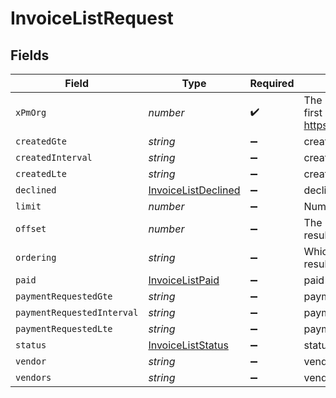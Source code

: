 # InvoiceListRequest


## Fields

| Field                                                                                                                    | Type                                                                                                                     | Required                                                                                                                 | Description                                                                                                              |
| ------------------------------------------------------------------------------------------------------------------------ | ------------------------------------------------------------------------------------------------------------------------ | ------------------------------------------------------------------------------------------------------------------------ | ------------------------------------------------------------------------------------------------------------------------ |
| `xPmOrg`                                                                                                                 | *number*                                                                                                                 | :heavy_check_mark:                                                                                                       | The management ID (MID), found in the first number of your URL when logged in:  https://app.propertymeld.com/{MID}/m/123 |
| `createdGte`                                                                                                             | *string*                                                                                                                 | :heavy_minus_sign:                                                                                                       | created__gte                                                                                                             |
| `createdInterval`                                                                                                        | *string*                                                                                                                 | :heavy_minus_sign:                                                                                                       | created__interval                                                                                                        |
| `createdLte`                                                                                                             | *string*                                                                                                                 | :heavy_minus_sign:                                                                                                       | created__lte                                                                                                             |
| `declined`                                                                                                               | [InvoiceListDeclined](../../models/operations/invoicelistdeclined.md)                                                    | :heavy_minus_sign:                                                                                                       | declined                                                                                                                 |
| `limit`                                                                                                                  | *number*                                                                                                                 | :heavy_minus_sign:                                                                                                       | Number of results to return per page.                                                                                    |
| `offset`                                                                                                                 | *number*                                                                                                                 | :heavy_minus_sign:                                                                                                       | The initial index from which to return the results.                                                                      |
| `ordering`                                                                                                               | *string*                                                                                                                 | :heavy_minus_sign:                                                                                                       | Which field to use when ordering the results.                                                                            |
| `paid`                                                                                                                   | [InvoiceListPaid](../../models/operations/invoicelistpaid.md)                                                            | :heavy_minus_sign:                                                                                                       | paid                                                                                                                     |
| `paymentRequestedGte`                                                                                                    | *string*                                                                                                                 | :heavy_minus_sign:                                                                                                       | payment_requested__gte                                                                                                   |
| `paymentRequestedInterval`                                                                                               | *string*                                                                                                                 | :heavy_minus_sign:                                                                                                       | payment_requested__interval                                                                                              |
| `paymentRequestedLte`                                                                                                    | *string*                                                                                                                 | :heavy_minus_sign:                                                                                                       | payment_requested__lte                                                                                                   |
| `status`                                                                                                                 | [InvoiceListStatus](../../models/operations/invoiceliststatus.md)                                                        | :heavy_minus_sign:                                                                                                       | status                                                                                                                   |
| `vendor`                                                                                                                 | *string*                                                                                                                 | :heavy_minus_sign:                                                                                                       | vendor                                                                                                                   |
| `vendors`                                                                                                                | *string*                                                                                                                 | :heavy_minus_sign:                                                                                                       | vendors                                                                                                                  |